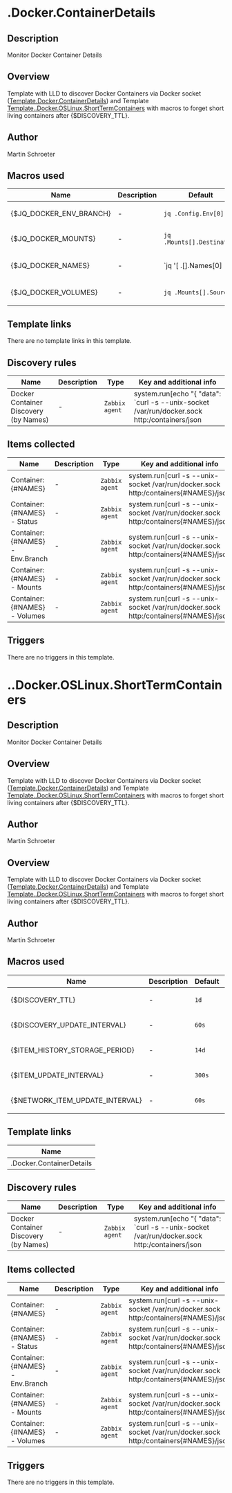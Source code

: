 # .Docker.ContainerDetails

## Description

Monitor Docker Container Details

## Overview

Template with LLD to discover Docker Containers via Docker socket ([Template.Docker.ContainerDetails](http://127.0.0.1/zabbix/templates.php?form=update&templateid=10264&groupid=1)) and Template [Template..Docker.OSLinux.ShortTermContainers](http://127.0.0.1/zabbix/templates.php?form=update&templateid=10265&groupid=1) with macros to forget short living containers after {$DISCOVERY\_TTL}.


 



## Author

Martin Schroeter

## Macros used

|Name|Description|Default|Type|
|----|-----------|-------|----|
|{$JQ_DOCKER_ENV_BRANCH}|<p>-</p>|`jq .Config.Env[0]`|Text macro|
|{$JQ_DOCKER_MOUNTS}|<p>-</p>|`jq .Mounts[].Destination`|Text macro|
|{$JQ_DOCKER_NAMES}|<p>-</p>|`jq '[ .[].Names[0]|{ "{#NAMES}": .} ]'`|Text macro|
|{$JQ_DOCKER_VOLUMES}|<p>-</p>|`jq .Mounts[].Source`|Text macro|
## Template links

There are no template links in this template.

## Discovery rules

|Name|Description|Type|Key and additional info|
|----|-----------|----|----|
|Docker Container Discovery (by Names)|<p>-</p>|`Zabbix agent`|system.run[echo "{ \"data\": `curl -s --unix-socket /var/run/docker.sock http:/containers/json| {$JQ_DOCKER_NAMES}` }"]<p>Update: {$DISCOVERY_UPDATE_INTERVAL}</p>|
## Items collected

|Name|Description|Type|Key and additional info|
|----|-----------|----|----|
|Container: {#NAMES}|<p>-</p>|`Zabbix agent`|system.run[curl -s --unix-socket /var/run/docker.sock http:/containers{#NAMES}/json| jq .Created]<p>Update: 30s</p><p>LLD</p>|
|Container: {#NAMES} - Status|<p>-</p>|`Zabbix agent`|system.run[curl -s --unix-socket /var/run/docker.sock http:/containers{#NAMES}/json| jq .State.Status]<p>Update: 30s</p><p>LLD</p>|
|Container: {#NAMES} - Env.Branch|<p>-</p>|`Zabbix agent`|system.run[curl -s --unix-socket /var/run/docker.sock http:/containers{#NAMES}/json| {$JQ_DOCKER_ENV_BRANCH}]<p>Update: 30s</p><p>LLD</p>|
|Container: {#NAMES} - Mounts|<p>-</p>|`Zabbix agent`|system.run[curl -s --unix-socket /var/run/docker.sock http:/containers{#NAMES}/json| {$JQ_DOCKER_MOUNTS}]<p>Update: 30s</p><p>LLD</p>|
|Container: {#NAMES} - Volumes|<p>-</p>|`Zabbix agent`|system.run[curl -s --unix-socket /var/run/docker.sock http:/containers{#NAMES}/json| {$JQ_DOCKER_VOLUMES}]<p>Update: 30s</p><p>LLD</p>|
## Triggers

There are no triggers in this template.

# ..Docker.OSLinux.ShortTermContainers

## Description

Monitor Docker Container Details

## Overview

Template with LLD to discover Docker Containers via Docker socket ([Template.Docker.ContainerDetails](http://127.0.0.1/zabbix/templates.php?form=update&templateid=10264&groupid=1)) and Template [Template..Docker.OSLinux.ShortTermContainers](http://127.0.0.1/zabbix/templates.php?form=update&templateid=10265&groupid=1) with macros to forget short living containers after {$DISCOVERY\_TTL}.


 



## Author

Martin Schroeter

## Overview

Template with LLD to discover Docker Containers via Docker socket ([Template.Docker.ContainerDetails](http://127.0.0.1/zabbix/templates.php?form=update&templateid=10264&groupid=1)) and Template [Template..Docker.OSLinux.ShortTermContainers](http://127.0.0.1/zabbix/templates.php?form=update&templateid=10265&groupid=1) with macros to forget short living containers after {$DISCOVERY\_TTL}.


 



## Author

Martin Schroeter

## Macros used

|Name|Description|Default|Type|
|----|-----------|-------|----|
|{$DISCOVERY_TTL}|<p>-</p>|`1d`|Text macro|
|{$DISCOVERY_UPDATE_INTERVAL}|<p>-</p>|`60s`|Text macro|
|{$ITEM_HISTORY_STORAGE_PERIOD}|<p>-</p>|`14d`|Text macro|
|{$ITEM_UPDATE_INTERVAL}|<p>-</p>|`300s`|Text macro|
|{$NETWORK_ITEM_UPDATE_INTERVAL}|<p>-</p>|`60s`|Text macro|
## Template links

|Name|
|----|
|.Docker.ContainerDetails|
## Discovery rules

|Name|Description|Type|Key and additional info|
|----|-----------|----|----|
|Docker Container Discovery (by Names)|<p>-</p>|`Zabbix agent`|system.run[echo "{ \"data\": `curl -s --unix-socket /var/run/docker.sock http:/containers/json| {$JQ_DOCKER_NAMES}` }"]<p>Update: {$DISCOVERY_UPDATE_INTERVAL}</p>|
## Items collected

|Name|Description|Type|Key and additional info|
|----|-----------|----|----|
|Container: {#NAMES}|<p>-</p>|`Zabbix agent`|system.run[curl -s --unix-socket /var/run/docker.sock http:/containers{#NAMES}/json| jq .Created]<p>Update: 30s</p><p>LLD</p>|
|Container: {#NAMES} - Status|<p>-</p>|`Zabbix agent`|system.run[curl -s --unix-socket /var/run/docker.sock http:/containers{#NAMES}/json| jq .State.Status]<p>Update: 30s</p><p>LLD</p>|
|Container: {#NAMES} - Env.Branch|<p>-</p>|`Zabbix agent`|system.run[curl -s --unix-socket /var/run/docker.sock http:/containers{#NAMES}/json| {$JQ_DOCKER_ENV_BRANCH}]<p>Update: 30s</p><p>LLD</p>|
|Container: {#NAMES} - Mounts|<p>-</p>|`Zabbix agent`|system.run[curl -s --unix-socket /var/run/docker.sock http:/containers{#NAMES}/json| {$JQ_DOCKER_MOUNTS}]<p>Update: 30s</p><p>LLD</p>|
|Container: {#NAMES} - Volumes|<p>-</p>|`Zabbix agent`|system.run[curl -s --unix-socket /var/run/docker.sock http:/containers{#NAMES}/json| {$JQ_DOCKER_VOLUMES}]<p>Update: 30s</p><p>LLD</p>|
## Triggers

There are no triggers in this template.


